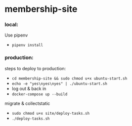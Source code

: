 # membership-site

### local:

Use pipenv
- `pipenv install`

### production:

steps to deploy to production:
- `cd membership-site && sudo chmod u+x ubuntu-start.sh`
- `echo -e "yes\nyes\nyes" | ./ubuntu-start.sh`
- log out & back in
- `docker-compose up --build`

migrate & collectstatic
- `sudo chmod u+x site/deploy-tasks.sh`
- `./deploy-tasks.sh`
